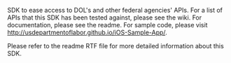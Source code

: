SDK to ease access to DOL's and other federal agencies' APIs. For a list of APIs that this SDK has been tested against, please see the wiki. For documentation, please see the readme. For sample code, please visit http://usdepartmentoflabor.github.io/iOS-Sample-App/.


Please refer to the readme RTF file for more detailed information about this SDK.
